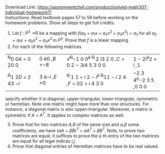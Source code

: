 Download Link: https://assignmentchef.com/product/solved-math307-individual-homework11
<br>
Instructions: Read textbook pages 57 to 59 before working on the homework problems. Show all steps to get full credits.

<ol>

 <li>Let <em>f </em>: <em>P</em><sup>3 </sup>→R be a mapping with <em>f</em>(<em>a</em><sub>0 </sub>+ <em>a</em><sub>1</sub><em>x </em>+ <em>a</em><sub>2</sub><em>x</em><sup>2 </sup>+ <em>a</em><sub>3</sub><em>x</em><sup>3</sup>) = <em>a</em><sub>3 </sub>for all <em>a</em><sub>0 </sub>+ <em>a</em><sub>1</sub><em>x </em>+ <em>a</em><sub>2</sub><em>x</em><sup>2 </sup>+ <em>a</em><sub>3</sub><em>x</em><sup>3 </sup>in <em>P</em><sup>3</sup>. Prove that <em>f </em>is a linear mapping.</li>

 <li>For each of the following matrices</li>

</ol>

<table width="584">

 <tbody>

  <tr>

   <td width="118"><sup>Ñ</sup>0 0<em>A </em>=                 0 20 0</td>

   <td width="92">0 é0             <em>,B </em>=−8</td>

   <td width="276">√<sup>Ñ</sup>−1 0 0<sup>é Ñ </sup>2                                  <em>i</em>3          2 0          <em>,C </em>=     0         2 − 3<em>i</em>4          5 3          0         0</td>

   <td width="97">1  − 2<em>i</em><sup>é</sup>2  + <em>i ,</em>1</td>

  </tr>

  <tr>

   <td width="118">               <sup>Ñ</sup>1     2<em>D </em>=        2     43 −<em>i</em></td>

   <td width="92">3 é−<em>i            ,E </em>=0</td>

   <td width="276"><sup>Ñ </sup>1                                  1 + <em>i </em>2 − <em>i</em><sup>é Ñ</sup>11 − <em>i </em>2         4         <em>,F </em>=     02 + <em>i </em>4         3         0</td>

   <td width="97">−2 3 4<sup>é</sup>−2 3 5           <em>,</em>0        0 0</td>

  </tr>

 </tbody>

</table>

specify whether it is diagonal, upper-triangular, lower-triangular, symmetric or hermitian. Note one matrix might have more than one structures. For instance, a diagonal matrix is also upper-triangular. Moreover, a matrix is symmetric if <em>A </em>= <em>A<sup>T</sup></em>. It applies to complex matrices as well.

<ol start="3">

 <li>Prove that for two matrices <em>A,B </em>of the same size and <em>α,β </em>some coefficients, we have (<em>αA </em>+ <em>βB</em>)<em><sup>T </sup></em>= <em>αA<sup>T </sup></em>+ <em>βB<sup>T</sup>. </em>Note, to prove two matrices are equal, it suffices to prove the <em>ij</em>-th entry of the two matrices are equal for all legal indices <em>i,j</em>.</li>

 <li>Prove that diagonal entries of Hermitian matrices have to be real valued.</li>

</ol>